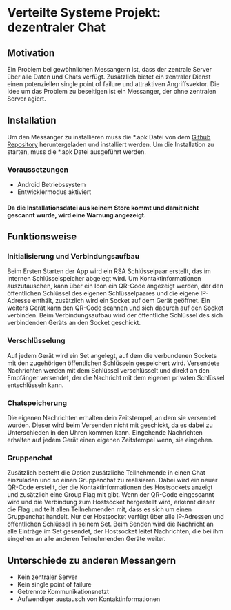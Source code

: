 # Verteilte Systeme Projekt: dezentraler Chat

## Motivation
Ein Problem bei gewöhnlichen Messangern ist, dass der zentrale Server über alle Daten und Chats verfügt. Zusätzlich bietet ein zentraler Dienst einen potenziellen single point of failure und attraktiven Angriffsvektor. Die Idee um das Problem zu beseitigen ist ein Messanger, der ohne zentralen Server agiert. 
## Installation
Um den Messanger zu installieren muss die *.apk Datei von dem [Github Repository](https://github.com/uHrsch/verteilte-systeme/releases) heruntergeladen und installiert werden. Um die Installation zu starten, muss die *.apk Datei ausgeführt werden.
### Voraussetzungen
 - Android Betriebssystem
 - Entwicklermodus aktiviert

#### Da die Installationsdatei aus keinem Store kommt und damit nicht gescannt wurde, wird eine Warnung angezeigt.

## Funktionsweise
### Initialisierung und Verbindungsaufbau
Beim Ersten Starten der App wird ein RSA Schlüsselpaar erstellt, das im internen Schlüsselspeicher abgelegt wird. Um Kontaktinformationen auszutauschen, kann über ein Icon ein QR-Code angezeigt werden, der den öffentlichen Schlüssel des eigenen Schlüsselpaares und die eigene IP-Adresse enthält, zusätzlich wird ein Socket auf dem Gerät geöffnet. Ein weiters Gerät kann den QR-Code scannen und sich dadurch auf den Socket verbinden. Beim Verbindungsaufbau wird der öffentliche Schlüssel des sich verbindenden Geräts an den Socket geschickt.
### Verschlüsselung
Auf jedem Gerät wird ein Set angelegt, auf dem die verbundenen Sockets mit den zugehörigen öffentlichen Schlüsseln gespeichert wird. Versendete Nachrichten werden mit dem Schlüssel verschlüsselt und direkt an den Empfänger versendet, der die Nachricht mit dem eigenen privaten Schlüssel entschlüsseln kann.
### Chatspeicherung
Die eigenen Nachrichten erhalten dein Zeitstempel, an dem sie versendet wurden. Dieser wird beim Versenden nicht mit geschickt, da es dabei zu Unterschieden in den Uhren kommen kann. Eingehende Nachrichten erhalten auf jedem Gerät einen eigenen Zeitstempel wenn, sie eingehen. 
### Gruppenchat
Zusätzlich besteht die Option zusätzliche Teilnehmende in einen Chat einzuladen und so einen Gruppenchat zu realisieren. Dabei wird ein neuer QR-Code erstellt, der die Kontaktinformationen des Hostsockets anzeigt und zusätzlich eine Group Flag mit gibt. Wenn der QR-Code eingescannt wird und die Verbindung zum Hostsocket hergestellt wird, erkennt dieser die Flag und teilt allen Teilnehmenden mit, dass es sich um einen Gruppenchat handelt. Nur der Hostsocket verfügt über alle IP-Adressen und öffentlichen Schlüssel in seinem Set. Beim Senden wird die Nachricht an alle Einträge im Set gesendet, der Hostsocket leitet Nachrichten, die bei ihm eingehen an alle anderen Teilnehmenden Geräte weiter.
## Unterschiede zu anderen Messangern
 - Kein zentraler Server
 - Kein single point of failure
 - Getrennte Kommunikationsnetzt
 - Aufwendiger austausch von Kontaktinformationen